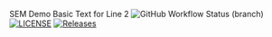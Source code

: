 SEM Demo
Basic Text for Line 2
![GitHub Workflow Status (branch)](https://img.shields.io/github/actions/workflow/status/BobbyWal78/sem/main.yml?branch=master)
[![LICENSE](https://img.shields.io/github/license/BobbyWal78/sem.svg?style=flat-square)](https://github.com/<BobbyWal78/sem/blob/master/LICENSE)
[![Releases](https://img.shields.io/github/release/BobbyWal78/sem/all.svg?style=flat-square)](https://github.com/BobbyWal78/sem/releases)